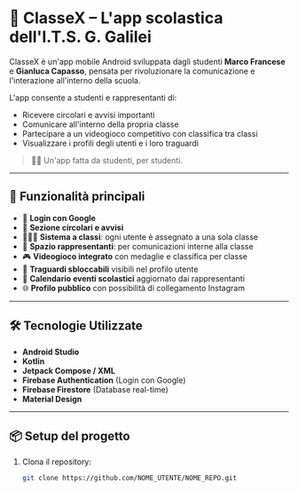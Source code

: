 # 📱 ClasseX – L'app scolastica dell'I.T.S. G. Galilei

ClasseX è un'app mobile Android sviluppata dagli studenti **Marco Francese** e **Gianluca Capasso**, pensata per rivoluzionare la comunicazione e l'interazione all'interno della scuola.

L'app consente a studenti e rappresentanti di:
- Ricevere circolari e avvisi importanti
- Comunicare all'interno della propria classe
- Partecipare a un videogioco competitivo con classifica tra classi
- Visualizzare i profili degli utenti e i loro traguardi

> 🧑‍🏫 Un'app fatta da studenti, per studenti.

---

## 🚀 Funzionalità principali

- 🔐 **Login con Google**
- 📰 **Sezione circolari e avvisi**
- 🧑‍🤝‍🧑 **Sistema a classi**: ogni utente è assegnato a una sola classe
- 💬 **Spazio rappresentanti**: per comunicazioni interne alla classe
- 🎮 **Videogioco integrato** con medaglie e classifica per classe
- 🏅 **Traguardi sbloccabili** visibili nel profilo utente
- 📅 **Calendario eventi scolastici** aggiornato dai rappresentanti
- 🌐 **Profilo pubblico** con possibilità di collegamento Instagram

---

## 🛠️ Tecnologie Utilizzate

- **Android Studio**
- **Kotlin**
- **Jetpack Compose / XML**
- **Firebase Authentication** (Login con Google)
- **Firebase Firestore** (Database real-time)
- **Material Design**

---

## 📦 Setup del progetto

1. Clona il repository:
   ```bash
   git clone https://github.com/NOME_UTENTE/NOME_REPO.git
